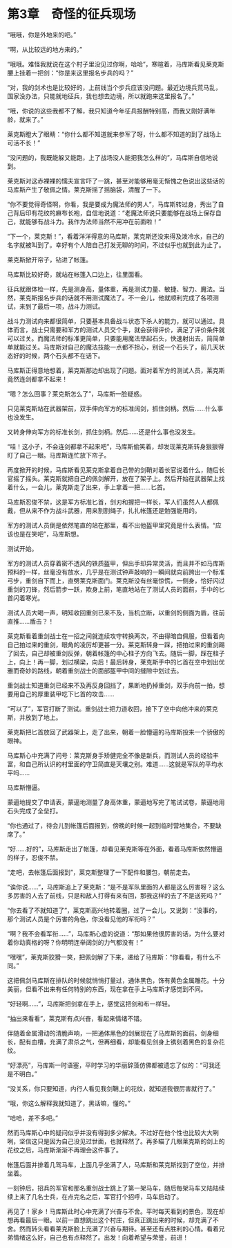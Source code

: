 # 第3章　奇怪的征兵现场

“哦哦，你是外地来的吧。”

“啊，从比较远的地方来的。”

“哦哦。难怪我就说在这个村子里没见过你啊，哈哈”，寒暄着，马库斯看见莱克斯腰上挂着一把剑：“你是来这里报名步兵的吗？”

“对，我的剑术也是比较好的，上前线当个步兵应该没问题。最近边境兵荒马乱，国家没办法，只能就地征兵，我也想去边境，所以就跑来这里报名了。”

“哦，你说的这些我都不了解，我只知道今年征兵报酬特别高，而我又刚好满年龄，就来了。”

莱克斯瞪大了眼睛：“你什么都不知道就来参军了呀，什么都不知道的到了战场上可活不长！”

“没问题的，我既能躲又能跑，上了战场没人能把我怎么样的”，马库斯自信地说到。

莱克斯对这赤裸裸的懦夫宣言吓了一跳，甚至对能够用毫无惭愧之色说出这些话的马库斯产生了敬佩之情。莱克斯摇了摇脑袋，清醒了一下。

“你不要觉得奇怪啊，你看，我是要成为魔法师的男人”，马库斯转过身，秀出了自己背后印有花纹的麻布长袍，自信地说道：“老魔法师说只要能够在战场上保存自己，就能够有战斗力。我作为法师当然不用冲在前面啦！”

“下一个，莱克斯！”，看着洋洋得意的马库斯，莱克斯还没来得及泼冷水，自己的名字就被叫到了。幸好有个人陪自己打发无聊的时间，不过似乎也就到此为止了。

莱克斯掀开帘子，钻进了帐篷。

马库斯比较好奇，就站在帐篷入口边上，往里面看。

征兵就跟体检一样，先是测身高，量体重，再是测试力量、敏捷、智力、魔法。当然，莱克斯报名步兵的话就不用测试魔法了。不一会儿，他就顺利完成了各项测试，来到了最后一项，战斗力测试。

战斗力测试向来都很简单，只要基本具备战斗状态下杀人的能力，就可以通过。具体而言，战士只需要和军方的测试人员交个手，就会获得评价，满足了评价条件就可以过关。而魔法师的标准更简单，只要能用魔法举起石头，快速射出去，简简单单就能过关。马库斯对自己的魔法技能一点都不担心，别说一个石头了，前几天状态好的时候，两个石头都不在话下。

马库斯正得意地想着，莱克斯那边却出现了问题。面对着军方的测试人员，莱克斯竟然连剑都拿不起来！

“嗯？怎么回事？莱克斯怎么了”，马库斯一脸疑惑。

只见莱克斯站在武器架前，双手伸向军方的标准阔剑，抓住剑柄。然后……什么事也没发生。

又转身伸向军方的标准长剑，抓住剑柄。然后……还是什么事也没发生。

“哇！这小子，不会连剑都拿不起来吧”，马库斯偷笑着，却发现莱克斯转身狠狠得盯了自己一眼。马库斯连忙放下帘子。

再度掀开的时候，马库斯看见莱克斯拿着自己带的剑鞘对着长官说着什么，随后长官摇了摇头。莱克斯就把自己的佩剑解开，放在了架子上。然后开始在武器架上找着什么，一会儿，莱克斯走了出来，手上拿着一把……匕首。

马库斯忍俊不禁，这是军方标准匕首，剑刃和握把一样长，军人们虽然人人都佩戴，但从来不作为战斗武器，用来割割绳子，扎扎帐篷还是勉强能用的。

军方的测试人员倒是依然笔直的站在那里，看不出他盔甲里究竟是什么表情。“应该也是在笑吧”，马库斯想。

测试开始。

军方的测试人员穿着密不透风的铁质盔甲，但出手却异常灵活，而且并不如马库斯预料的一样，丝毫没有放水，几乎是在测试钟声敲响的一瞬间就向前跨出一个标准弓步，重剑自下而上，直劈莱克斯面门。莱克斯没有丝毫惊慌，一侧身，恰好闪过重剑的刀锋，然后箭步一跃，欺身上前，笔直地站在了测试人员的面前，手中的匕首闪着寒光。

测试人员大喝一声，明知收回重剑已来不及，当机立断，以重剑的侧面为盾，往前直推……盾击？！

莱克斯看着重剑战士在一招之间就连续攻守转换两次，不由得暗自佩服，但看着向自己拍过来的重剑，眼角的凌厉却更甚一分。莱克斯转身一踩，把拍过来的重剑踢了回去，自己却被重剑反弹，朝着帐篷的中心柱子方向飞去。随后一脚，踩在柱子上，向上！再一脚，划过横梁，向后！最后转身，莱克斯手中的匕首在空中划出优雅而奇妙的路线，朝着重剑战士的面部盔甲中间的缝隙中划过去。

重剑战士知道重剑已经来不及再反身回挡了，果断地扔掉重剑，双手向前一拍，想要用自己的厚重装甲吃下匕首的攻击……

“可以了”，军官打断了测试。重剑战士把力道收回，接下了空中向他冲来的莱克斯，并放到了地上。

莱克斯把匕首放回了武器架上，走了出来，朝着一脸懵逼的马库斯投来一个骄傲的眼神。

马库斯心中充满了问号：莱克斯身手矫健完全不像是新兵，而测试人员的经验丰富，和自己所认识的村里面的守卫简直是天壤之别。难道……这就是军队的平均水平吗……

马库斯懵逼。

蒙逼地提交了申请表，蒙逼地测量了身高体重，蒙逼地写完了笔试试卷，蒙逼地用石头完成了全垒打。

“你也通过了，待会儿到帐篷后面报到，傍晚的时候一起到临时营地集合，不要缺席了。”

“好……好的”，马库斯走出了帐篷，却看见莱克斯等在外面，看着马库斯依然懵逼的样子，忍俊不禁。

“走吧，去帐篷后面报到”，莱克斯整理了一下配件和腰包，朝前走去。

“诶你说……”，马库斯追上了莱克斯：“是不是军队里面的人都是这么厉害呀？这么多厉害的人去了前线，只是和敌人打得有来有回，那我这样的去了不是送死吗？”

“你去看了不就知道了”，莱克斯高兴地转着圈，过了一会儿，又说到：“没事的，那个测试人员是个厉害的角色，你没看见他的军衔吗？”

“啊？我不会看军衔……”，马库斯心虚的说道：“那如果他很厉害的话，为什么要对着你动真格的呀？你明明连举阔剑的力气都没有！”

“嘿嘿”，莱克斯狡猾一笑，把佩剑解了下来，递给了马库斯：“你看看，有什么不同。”

这把佩剑马库斯在排队的时候就悄悄打量过，通体黑色，饰有黄色金属雕花。十分美丽，但看不出来有任何特别的东西，现在拿在手上马库斯才感觉到不同。

“好轻啊……”，马库斯把剑拿在手上，感觉这把剑和布一样轻。

“抽出来看看”，莱克斯有点兴奋，看起来情绪不错。

伴随着金属滑动的清脆声响，一把通体黑色的剑展现在了马库斯的面前。剑身细长，配有血槽，充满了肃杀之气，但再细看，却能看见剑身上镌刻着黑色的复杂花纹。

“好漂亮”，马库斯一时语塞，平时学习的华丽辞藻仿佛都被遗忘了似的：“可我还是不明白。”

“没关系，你只要知道，内行人看见我剑鞘上的花纹，就知道我很厉害就行了。”

“哦，你这么解释我就知道了，黑话嘛，懂的。”

“哈哈，差不多吧。”

然而马库斯心中的疑问似乎并没有得到多少解决。不过好在他个性也比较大大咧咧，坚信这只是因为自己没见过世面，也就释然了。再多瞄了几眼莱克斯的剑上的花纹之后，马库斯渐渐不再理会这件事了。

帐篷后面并排着几驾马车，上面几乎坐满了人，马库斯和莱克斯找到了空位，并排坐着。

一刻钟后，招兵的军官和那名重剑战士跳上了第一架马车，随后每架马车又陆陆续续上来了几名士兵，在点完名之后，军官打个招呼，马车启动了。

再见了！家乡！马库斯此时心中充满了兴奋与不舍。平时每天看到的景色，现在却想再看最后一眼。以前一直想跳出这个村庄，但真正跳出来的时候，却充满了不舍。然而转头看看莱克斯脸上充满了兴奋与期待。甚至还有点胜利的心情。看着兄弟情绪这么好，自己也有点释然了。出发！向着希望与荣誉，前进！

